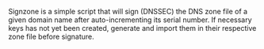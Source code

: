 Signzone is a simple script that will sign (DNSSEC) the DNS zone file of a given domain name after auto-incrementing its serial number. If necessary keys has not yet been created, generate and import them in their respective zone file before signature.
